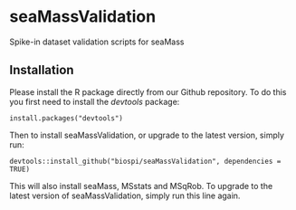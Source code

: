 # seaMassValidation
Spike-in dataset validation scripts for seaMass

## Installation

Please install the R package directly from our Github repository. To do this you first need to install the *devtools* package: 

```
install.packages("devtools")
```

Then to install seaMassValidation, or upgrade to the latest version, simply run:

```
devtools::install_github("biospi/seaMassValidation", dependencies = TRUE)
```

This will also install seaMass, MSstats and MSqRob. To upgrade to the latest version of seaMassValidation, simply run this line again.
